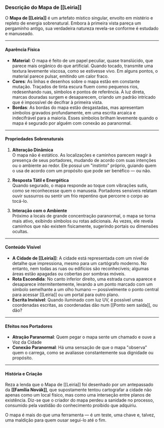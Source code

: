 ### **Descrição do Mapa de [[Leiria]]**

O **Mapa de [[Leiria]]** é um artefato místico singular, envolto em mistério e repleto de energia sobrenatural. Embora à primeira vista pareça um pergaminho antigo, sua verdadeira natureza revela-se conforme é estudado e manuseado.

---

#### **Aparência Física**
- **Material**: O mapa é feito de um papel peculiar, quase translúcido, que parece mais orgânico do que artificial. Quando tocado, transmite uma textura levemente viscosa, como se estivesse vivo. Em alguns pontos, o material parece pulsar, emitindo um calor fraco.
- **Cores**: As linhas e desenhos sobre o mapa estão em constante mutação. Traçados de tinta escura fluem como pequenos rios, redesenhando ruas, símbolos e pontos de referência. À luz direta, marcas douradas surgem e desaparecem, criando um padrão intricado que é impossível de decifrar à primeira vista.
- **Bordas**: As bordas do mapa estão desgastadas, mas apresentam símbolos gravados profundamente, em uma escrita arcaica e indecifrável para a maioria. Esses símbolos brilham levemente quando o mapa é segurado por alguém com conexão ao paranormal.

---

#### **Propriedades Sobrenaturais**
1. **Alteração Dinâmica**  
   O mapa não é estático. As localizações e caminhos parecem reagir à presença de seus portadores, mudando de acordo com suas intenções ou o ambiente ao redor. Ele possui um "instinto" próprio, guiando quem o usa de acordo com um propósito que pode ser benéfico — ou não.
   
2. **Resposta Tátil e Energética**  
   Quando segurado, o mapa responde ao toque com vibrações sutis, como se reconhecesse quem o manuseia. Portadores sensíveis relatam ouvir sussurros ou sentir um frio repentino que percorre o corpo ao tocá-lo.
   
3. **Interação com o Ambiente**  
   Próximo a locais de grande concentração paranormal, o mapa se torna mais ativo, exibindo símbolos ou rotas adicionais. Às vezes, ele revela caminhos que não existem fisicamente, sugerindo portais ou dimensões ocultas.

---

#### **Conteúdo Visível**
- **A Cidade de [[Leiria]]**: A cidade está representada com um nível de detalhe que impressiona, mesmo para um cartógrafo moderno. No entanto, nem todas as ruas ou edifícios são reconhecíveis; algumas áreas estão apagadas ou cobertas por sombras móveis.  
- **Rota Escondida**: No canto inferior direito, uma estrada curva aparece e desaparece intermitentemente, levando a um ponto marcado com um símbolo semelhante a um olho humano — possivelmente o ponto central para acessar [[Leiria]] ou um portal para outro plano.  
- **Escrita Invisível**: Quando iluminado com luz UV, é possível umas coordenadas escritas, as coordenadas dão num [[Ponto sem saída]], ou dão?

---

#### **Efeitos nos Portadores**
- **Atração Paranormal**: Quem pegar o mapa sente um chamado e ouve a Voz da Cidade
- **Conexão Paranormal**: Há uma sensação de que o mapa "observa" quem o carrega, como se avaliasse constantemente sua dignidade ou propósito.  

---

#### **História e Criação**
Reza a lenda que o Mapa de [[Leiria]] foi desenhado por um antepassado da **[[Família Novák]]**, que supostamente tentou cartografar a cidade não apenas como um local físico, mas como uma interseção entre planos de existência. Diz-se que o criador do mapa perdeu a sanidade no processo, consumido pela vastidão do conhecimento proibido que adquiriu.

O mapa é mais do que uma ferramenta — é um teste, uma chave e, talvez, uma maldição para quem ousar segui-lo até o fim.
